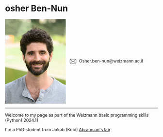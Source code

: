
# osher Ben-Nun
<img src="/pictures/my_pic.jpg" width="200" align="center">
<img src="/pictures/email-icon.jpg" width="40" align="center">Osher.ben-nun@weizmann.ac.il 

---

Welcome to my page as part of the Weizmann basic programming skills (Python) 2024.11


I'm a PhD student from Jakub (Kobi) [Abramson's lab](https://www.weizmann.ac.il/dept/irb/abramson/).
